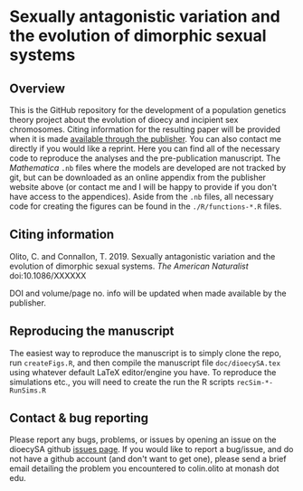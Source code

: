 # Sexually antagonistic variation and the evolution of dimorphic sexual systems 

## Overview

This is the GitHub repository for the development of a population genetics theory project about the evolution of dioecy and incipient sex chromosomes. Citing information for the resulting paper will be provided when it is made [available through the publisher](http://XXXXX). You can also contact me directly if you would like a reprint. Here you can find all of the necessary code to reproduce the analyses and the pre-publication manuscript. The *Mathematica* `.nb` files where the models are developed are not tracked by git, but can be downloaded as an online appendix from the publisher website above (or contact me and I will be happy to provide if you don't have access to the appendices). Aside from the `.nb` files, all necessary code for creating the figures can be found in the `./R/functions-*.R` files. 


## Citing information

Olito, C. and Connallon, T. 2019. Sexually antagonistic variation and the evolution of dimorphic sexual systems. *The American Naturalist* doi:10.1086/XXXXXX

DOI and volume/page no. info will be updated when made available by the publisher.


## Reproducing the manuscript

The easiest way to reproduce the manuscript is to simply clone the repo, run `createFigs.R`, and then compile the manuscript file `doc/dioecySA.tex` using whatever default LaTeX editor/engine you have. To reproduce the simulations etc., you will need to create the  run the R scripts `recSim-*-RunSims.R`


## Contact & bug reporting

Please report any bugs, problems, or issues by opening an issue on the dioecySA github [issues page](https://github.com/colin-olito/dioecySA/issues). If you would like to report a bug/issue, and do not have a github account (and don't want to get one), please send a brief email detailing the problem you encountered to colin.olito at monash dot edu.



